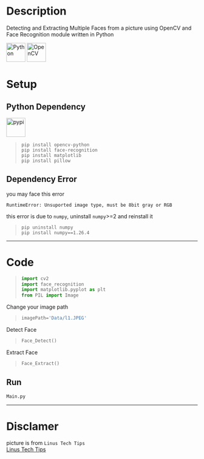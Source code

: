 # Description
Detecting and Extracting Multiple Faces from a picture using OpenCV and Face Recognition module written in Python


<div align="left">
<img src="https://cdn.jsdelivr.net/gh/devicons/devicon@latest/icons/python/python-original.svg" height="50px" alt="Python" />  

<img src="https://cdn.jsdelivr.net/gh/devicons/devicon@latest/icons/opencv/opencv-original.svg" height="50px" alt="OpenCV" />
          
       
</div>


# Setup

## Python Dependency 
<img src="https://cdn.jsdelivr.net/gh/devicons/devicon@latest/icons/pypi/pypi-original.svg" height="50px" alt="pypi" />
          


> ``` console
> pip install opencv-python
> pip install face-recognition
> pip install matplotlib
> pip install pillow
> ```

## Dependency Error
you may face this error

```
RuntimeError: Unsuported image type, must be 8bit gray or RGB
```
this error is due to `numpy`,
uninstall `numpy`>=2 and reinstall it

> ``` console 
> pip uninstall numpy
> pip install numpy==1.26.4 
>


---

# Code
> ``` python
> import cv2
> import face_recognition
> import matplotlib.pyplot as plt
> from PIL import Image
> ```

Change your image path
> ``` python 
> imagePath='Data/l1.JPEG'
> ```

Detect Face
> ``` python 
> Face_Detect()
> ```

Extract Face
> ``` python 
> Face_Extract()
> ```


## Run
``` python 
Main.py
```


---
# Disclamer
picture is from `Linus Tech Tips` <br>
[Linus Tech Tips](http://www.youtube.com/@LinusTechTips)
 
